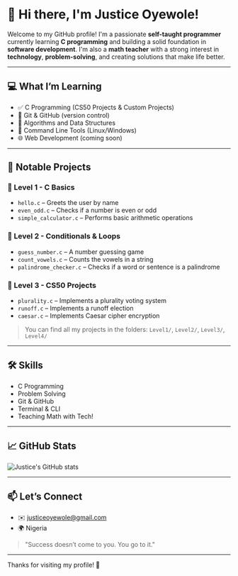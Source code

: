 # 👋 Hi there, I'm Justice Oyewole!

Welcome to my GitHub profile! I'm a passionate **self-taught programmer** currently learning **C programming** and building a solid foundation in **software development**. I'm also a **math teacher** with a strong interest in **technology**, **problem-solving**, and creating solutions that make life better.

---

## 💻 What I’m Learning

* ✅ C Programming (CS50 Projects & Custom Projects)
* 🔄 Git & GitHub (version control)
* 🧠 Algorithms and Data Structures
* 📜 Command Line Tools (Linux/Windows)
* 🌐 Web Development (coming soon)

---

## 📂 Notable Projects

### 📘 Level 1 - C Basics

* `hello.c` – Greets the user by name
* `even_odd.c` – Checks if a number is even or odd
* `simple_calculator.c` – Performs basic arithmetic operations

### 📗 Level 2 - Conditionals & Loops

* `guess_number.c` – A number guessing game
* `count_vowels.c` – Counts the vowels in a string
* `palindrome_checker.c` – Checks if a word or sentence is a palindrome

### 📙 Level 3 - CS50 Projects

* `plurality.c` – Implements a plurality voting system
* `runoff.c` – Implements a runoff election
* `caesar.c` – Implements Caesar cipher encryption

> You can find all my projects in the folders: `Level1/`, `Level2/`, `Level3/`, `Level4/`

---

## 🛠 Skills

* C Programming
* Problem Solving
* Git & GitHub
* Terminal & CLI
* Teaching Math with Tech!

---

## 📈 GitHub Stats

![Justice's GitHub stats](https://github-readme-stats.vercel.app/api?username=Justiceoyewole\&show_icons=true\&theme=radical)

---

## 📫 Let’s Connect

* ✉️ [justiceoyewole@gmail.com](mailto:justiceoyewole@gmail.com)
* 🌍 Nigeria

> "Success doesn’t come to you. You go to it."

---

Thanks for visiting my profile! 🚀
